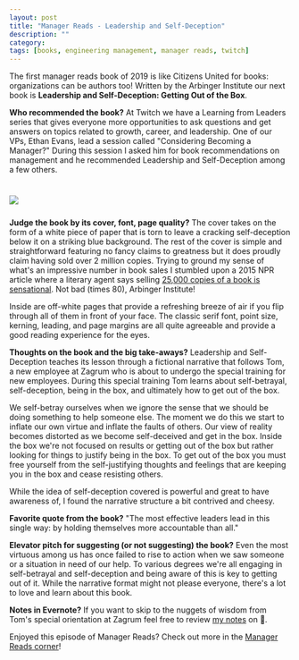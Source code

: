 ```yaml
---
layout: post
title: "Manager Reads - Leadership and Self-Deception"
description: ""
category: 
tags: [books, engineering management, manager reads, twitch]
---
```


The first manager reads book of 2019 is like Citizens United for books: organizations can be authors too! Written by the Arbinger Institute our next book is **Leadership and Self-Deception: Getting Out of the Box**.

**Who recommended the book?** At Twitch we have a Learning from Leaders series that gives everyone more opportunities to ask questions and get answers on topics related to growth, career, and leadership. One of our VPs, Ethan Evans, lead a session called "Considering Becoming a Manager?" During this session I asked him for book recommendations on management and he recommended Leadership and Self-Deception among a few others.

<div>
    <img class="rounded-corners" style="max-width: 350px; border: 1px; margin-top: 24px;" src="{{ site.images2019 }}/01-04/leadership.png"/>
    <p class="caption-text" style="line-height: 1.5em; margin-bottom: 24px;"><strong></strong></p>
</div>

**Judge the book by its cover, font, page quality?** The cover takes on the form of a white piece of paper that is torn to leave a cracking self-deception below it on a striking blue background. The rest of the cover is simple and straightforward featuring no fancy claims to greatness but it does proudly claim having sold over 2 million copies. Trying to ground my sense of what's an impressive number in book sales I stumbled upon a 2015 NPR article where a literary agent says selling [25,000 copies of a book is sensational][3]. Not bad (times 80), Arbinger Institute!

Inside are off-white pages that provide a refreshing breeze of air if you flip through all of them in front of your face. The classic serif font, point size, kerning, leading, and page margins are all quite agreeable and provide a good reading experience for the eyes.

**Thoughts on the book and the big take-aways?** Leadership and Self-Deception teaches its lesson through a fictional narrative that follows Tom, a new employee at Zagrum who is about to undergo the special training for new employees. During this special training Tom learns about self-betrayal, self-deception, being in the box, and ultimately how to get out of the box.

We self-betray ourselves when we ignore the sense that we should be doing something to help someone else. The moment we do this we start to inflate our own virtue and inflate the faults of others. Our view of reality becomes distorted as we become self-deceived and get in the box. Inside the box we're not focused on results or getting out of the box but rather looking for things to justify being in the box. To get out of the box you must free yourself from the self-justifying thoughts and feelings that are keeping you in the box and cease resisting others.

While the idea of self-deception covered is powerful and great to have awareness of, I found the narrative structure a bit contrived and cheesy. 

**Favorite quote from the book?** "The most effective leaders lead in this single way: by holding themselves more accountable than all."

**Elevator pitch for suggesting (or not suggesting) the book?** Even the most virtuous among us has once failed to rise to action when we saw someone or a situation in need of our help. To various degrees we're all engaging in self-betrayal and self-deception and being aware of this is key to getting out of it. While the narrative format might not please everyone, there's a lot to love and learn about this book.

**Notes in Evernote?** If you want to skip to the nuggets of wisdom from Tom's special orientation at Zagrum feel free to review [my notes][1] on 🐘.

Enjoyed this episode of Manager Reads? Check out more in the [Manager Reads corner][2]!

[1]: https://www.evernote.com/l/AOTLAtVcFe1GrK88BJWNHUF1rmmrUttCXhE
[2]: {{site.base_url}}/archive/#manager+reads

[3]: https://www.npr.org/2015/09/19/441459103/when-it-comes-to-book-sales-what-counts-as-success-might-surprise-you

